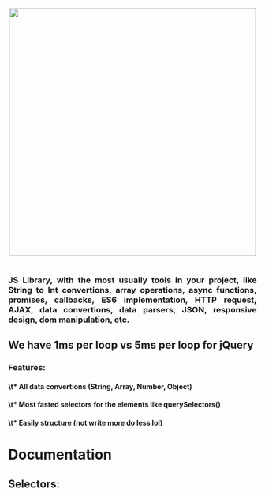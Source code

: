 <div align="center"><img src="https://raw.githubusercontent.com/alexsan134/GickoJS/master/img/bns.png" width="500"></div>
<br>
<div align="justify"><h3>JS Library, with the most usually tools in your project, like String to Int convertions, array operations, async functions, promises, callbacks, ES6 implementation, HTTP request, AJAX, data convertions, data parsers, JSON, responsive design, dom manipulation, etc.</h3></div>

## We have 1ms per loop vs 5ms per loop for jQuery
### Features:
  #### \t* All data convertions (String, Array, Number, Object)
  #### \t* Most fasted selectors for the elements like querySelectors()
  #### \t* Easily structure (not write more do less lol)


# Documentation
<h2>Selectors:<h2>


